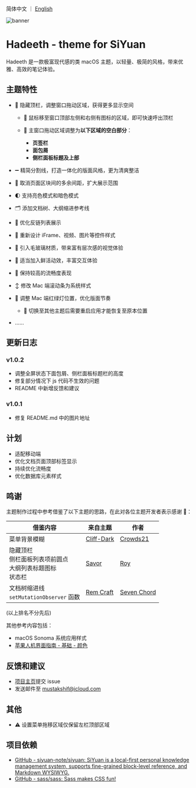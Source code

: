 简体中文 ｜ [English](https://github.com/mustakshif/Hadeeth-for-SiYuan/blob/main/README_en_US.md)

![banner](https://cdn.jsdelivr.net/gh/mustakshif/Hadeeth@main/assets/banner_v6.png)

# Hadeeth - theme for SiYuan

Hadeeth 是一款极富现代感的类 macOS 主题，以轻量、极简的风格，带来优雅、高效的笔记体验。

## 主题特性

* 📃 隐藏顶栏，调整窗口拖动区域，获得更多显示空间

  * 📌 鼠标移至窗口顶部左侧和右侧有图标的区域，即可快速呼出顶栏
  * 📌 主窗口拖动区域调整为**以下区域的空白部分**：

    * **页签栏**
    * **面包屑**
    * **侧栏面板标题及上部**
* ➖ 精简分割线，打造一体化的版面风格，更为清爽整洁
* 📐 取消页面区块间的多余间距，扩大展示范围
* 🌓 支持亮色模式和暗色模式
* 🗂️ 添加文档树、大纲缩进参考线
* 🔗 优化反链列表展示
* 🧩 重新设计 iFrame、视频、图片等控件样式
* 🧊 引入毛玻璃材质，带来富有层次感的视觉体验
* 💫 适当加入鲜活动效，丰富交互体验
* 🚀 保持较高的流畅度表现
* ↕️ 修改 Mac 端滚动条为系统样式
* 🚥 调整 Mac 端红绿灯位置，优化版面节奏

  * 📌 切换至其他主题后需要重启应用才能恢复至原本位置
* ……

## 更新日志

### v1.0.2
- 调整全屏状态下面包屑、侧栏面板标题栏的高度
- 修复部分情况下 js 代码不生效的问题
- README 中新增反馈和建议
  
### v1.0.1
- 修复 README.md 中的图片地址

## 计划

* 适配移动端
* 优化文档页面顶部标签显示
* 持续优化流畅度
* 优化数据库元素样式

## 鸣谢

主题制作过程中参考借鉴了以下主题的思路，在此对各位主题开发者表示感谢 🙏：

| 借鉴内容                                                 | 来自主题 | 作者 |
| ---------------------------------------------------------- | ---------- | ------ |
| 菜单背景模糊                                             | [Cliff-Dark](https://github.com/chenshinshi/Cliff-Dark)         | [Crowds21](https://github.com/chenshinshi)     |
| 隐藏顶栏<br />侧栏面板列表项前圆点<br />大纲列表标题图标<br />状态栏 | [Savor](https://github.com/royc01/notion-theme)         | [Roy](https://github.com/royc01)     |
| 文档树缩进线<br />`setMutationObserver` 函数                                      | [Rem Craft](https://github.com/svchord/Rem-Craft)         | [Seven Chord](https://github.com/svchord)     |

(以上排名不分先后)

其他参考内容包括：
* macOS Sonoma 系统应用样式
* [苹果人机界面指南 - 基础 - 颜色](https://developer.apple.com/cn/design/human-interface-guidelines/color)

## 反馈和建议
- [项目主页](https://github.com/mustakshif/Hadeeth-for-SiYuan/issues)提交 issue
- 发送邮件至 mustakshif@icloud.com

## 其他

* ⚠️ 设置菜单拖移区域仅保留左栏顶部区域

## 项目依赖

* [GitHub - siyuan-note/siyuan: SiYuan is a local-first personal knowledge management system, supports fine-grained block-level reference, and Markdown WYSIWYG.](https://github.com/siyuan-note/siyuan)
* [GitHub - sass/sass: Sass makes CSS fun!](https://github.com/sass/sass)

